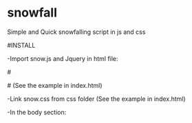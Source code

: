 # snowfall
Simple and Quick snowfalling script in js and css

#INSTALL

-Import snow.js and Jquery in html file:

#<script type="text/javascript" src="path/to/the/jquery-3.2.1.js"></script>

#<script type="text/javascript" src="path/to/the/snow.js"></script>
(See the example in index.html)

-Link snow.css from css folder (See the example in index.html)

-In the body section:
<script type="text/javascript">initSnowFlakes();</script>
